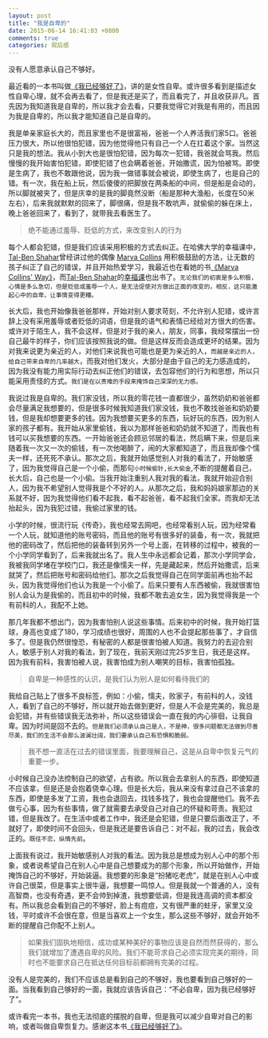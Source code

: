 ```yaml
---
layout: post
title: "我是自卑的"
date: 2015-06-14 16:41:03 +0800
comments: true
categories: 观后感
---
```

没有人愿意承认自己不够好。<!--more-->

最近看的一本书叫做[《我已经够好了》](http://www.amazon.cn/gp/product/B00Q3VD8D6/ref=as_li_ss_tl?ie=UTF8&camp=536&creative=3132&creativeASIN=B00Q3VD8D6&linkCode=as2&tag=robinwu-23)，讲的是女性自卑。或许很多看到是描述女性自卑心理，就不会再去看了，但是我还是买了，而且看完了，并且收获非凡。首先因为我知道我是自卑的，所以我才会去看，只要我觉得它对我是有用的，而且因为我是自卑的，所以我才能知道自己是自卑的。    

我是单亲家庭长大的，而且家里也不是很富裕，爸爸一个人养活我们家5口。爸爸压力很大，所以他很怕犯错，因为他觉得他只有自己一个人在扛着这个家。当然这只是我的想法。我从小到大也是很怕犯错，因为每次一犯错，我爸就会骂我。然后慢慢的我开始害怕犯错，即使犯错了也会瞒着爸爸，开始撒谎，因为怕被骂。即使是生病了，我也不敢跟他说，因为我一做错事就会被说，即使生病了，也是自己的错。有一次，我在船上玩，然后傻傻的把脚放在两条船的中间，但是船是会动的，所以脚就被夹了，但是庆幸的是我的脚竟然没断（船是那种大渔船，长度在50米左右），后来我就默默的回来了，脚很痛，但是我不敢吭声，就偷偷的躲在床上，晚上爸爸回来了，看到了，就带我去看医生了。

>绝不能通过羞辱、贬低的方式，来改变别人的行为

每个人都会犯错，但是我们应该采用积极的方式去纠正。在哈佛大学的幸福课中，[Tal-Ben Shahar](http://baike.baidu.com/link?url=D5TC8CNeCcQV6ukvg89TL8KR7r8wQmHuvBF-1RwtZ_eo9fjyiXrvctI1fx9kHea1bQwtAfXbfSl388hlmN09da)曾经讲过他的偶像 [Marva Collins](http://baike.baidu.com/view/5094439.htm) 用积极鼓励的方法，让无数的孩子纠正了自己的错误，并且开始热爱学习，我最近也在看她的书[《Marva Collins' Way》](http://www.amazon.cn/gp/product/0874775728/ref=as_li_ss_tl?ie=UTF8&camp=536&creative=3132&creativeASIN=0874775728&linkCode=as2&tag=robinwu-23)，而[Tal-Ben Shahar](http://baike.baidu.com/link?url=D5TC8CNeCcQV6ukvg89TL8KR7r8wQmHuvBF-1RwtZ_eo9fjyiXrvctI1fx9kHea1bQwtAfXbfSl388hlmN09da)的[幸福课](http://www.amazon.cn/gp/product/B00ASTRHS6/ref=as_li_ss_tl?ie=UTF8&camp=536&creative=3132&creativeASIN=B00ASTRHS6&linkCode=as2&tag=robinwu-23)也出书了。`无论我们的初衷是多么积极，心情是多么急切，但是贬低或羞辱一个人，是无法促使对方做出正面的改变的，相反，这只能激起心中的自卑，让事情变得更糟。`

长大后，我也开始像我爸爸那样，开始对别人要求苛刻，不允许别人犯错，或许言辞上没有采用羞辱或者贬低的词语，但是我的语气和表情已经给对方很大的伤害。或许对于陌生人，我不会这样，但是对于我的亲人，朋友，同事，我经常摆出一份自己最牛的样子，你们应该按照我说的做。但是这样反而会造成更坏的结果。因为对我来说更为亲近的人，对他们来说我也可能也是更为亲近的人，`而越是亲近的人，给自己带来自卑的几率越大`，而我对他们发火，大部分是由于自己的无力感造成的，因为我没有能力用实际行动去纠正他们的错误，去包容他们的行为和思想，所以只能采用责怪的方式。`我们是在以责难的手段来掩饰自己深深的无力感。`

我说过我是自卑的。我们家没钱，所以我的零花钱一直都很少，虽然奶奶和爸爸都会尽量满足我想要的，但是很多时候我知道我们家没钱，我也不敢找爸爸和奶奶要钱，但是我却想要更多的钱。因为我想要买更多的东西，玩好玩的东西，因为别人家的孩子都有。我开始从家里偷钱，我以为那样爸爸和奶奶就不知道了，而我也有钱可以买我想要的东西。一开始爸爸还会顾忌邻居的看法，然后瞒下来，但是后来随着我一次又一次的偷钱，有一次他喝醉了，闹的大家都知道了，而且我却像个懦夫一样，还死死不承认。那次之后，我就开始感觉别人对我的看法了，开始敏感了，因为我觉得自己是一个小偷，而那句`小时候偷针,长大偷金`,不断的提醒着自己，长大后，自己也是一个小偷。当我开始注重别人我对我的看法，我就开始迎合别人，因为我不希望别人觉得我是个不好的人。从那次之后，我和妈妈娘家那边的关系就不好，因为我觉得他们看不起我，看不起爸爸，看不起我们全家。而我却无法抬起头，因为我犯过错，我偷过家里的钱。    

小学的时候，很流行玩《传奇》，我也经常去网吧，也经常看别人玩，因为经常看一个人玩，就知道他的账号密码，而且他的账号有很多好的装备，有一次，我就把他的密码改了，然后把他的装备转到另外一个号上面，在转移的过程中，被我的一个小学同学看到了，后来我就出名了。我人生中永远都会记着，那次小学同学会，我被我同学堵在学校门口，我还是像懦夫一样，先是藏起来，然后开始撒谎，后来就哭了，然后把账号和密码给他们。那次之后我觉得自己在同学面前再也抬不起头，因为我觉得他们也认为我是一个小偷了。后来只要有人东西被偷，我就很害怕别人会认为是我偷的，而且初中的时候，我都不敢去追女生，因为我觉得我是一个有前科的人，我配不上她。    

那几年我都不想出门，因为我害怕别人说这些事情。后来初中的时候，我开始打篮球，身高也变成了180，学习成绩也很好，周围的人也不会提起那些事了，才自信多了。但是我仍然很惶恐，有秘密的人都是很害怕被人知道。我努力的去迎合别人，敏感于别人对我的看法，到了现在，我前天刚过完25岁生日，我还是这样。因为我有前科，我害怕被人说，我害怕成为别人嘲笑的目标，我害怕孤独。    

>自卑是一种感性的认识，是我们认为别人是如何看待我们的

我给自己贴上了很多不良标签，例如：小偷，懦夫，败家子，有前科的人，没钱人，看到了自己的不够好，所以就开始去做到更好，但是人不会是完美的，我总是会犯错，并有些错误我无法弥补，所以这些错误会一直在我的内心徘徊，让我自卑。因为时间是回不去的。`但是我们必须承认自己是人，不是神，很多问题都无法做到尽善尽美，我们的生活不会那么波澜壮阔，我们要承认自己有恐惧和脆弱。`

>我不想一直活在过去的错误里面，我要理解自己，这是从自卑中恢复元气的重要一步。

小时候自己没办法控制自己的欲望，占有欲。所以我会去拿别人的东西，即使知道不应该拿，但是还是会抱着侥幸心理。但是长大后，我从来没有拿过自己不该拿的东西，即使是多发了工资，我也会退回去，找钱多找了，我也会提醒他们。我不去做亏心事，因为有些事情，做了就需要去承受自己对自己的怀疑和苛责。我犯过错，但是我改了。在生活中或者工作中，我还是会犯错，但是只要后面改正了，不就好了，即使时间不会回头，但是我还是要告诉自己：对不起，我的过去，我会改正的。`既往不恋，纵情先前`。

上面我有说过，我开始敏感别人对我的看法。因为我总是想成为别人心中的那个形象，或者说希望自己在别人心中是自己想要成为的那个形象，所以开始做作，开始掩饰自己的不够好，开始装逼。我想要的形象是“扮猪吃老虎”，就是在别人心中或许自己很菜，但是事实上很牛逼，我想要一鸣惊人。但是我就一个普通的人，没有高智商，也没有奇遇，更不会帅到掉渣，我想要低调，但是我连高调的资本都没有。所以我总会看到自己的不够好，脸上有痘痘，又有很严重的蛀牙，家里又没钱，平时或许不会很在意，但是当喜欢上一个女生，那么这些不够好，就会开始不断的提醒自己你配不上别人。     

>如果我们固执地相信，成功或某种美好的事物应该是自然而然获得的，那么我们就增加了遭遇自卑的风险。我们不能苛求自己必须实现完美的期待，同时也不能要求自己在抵达任何目标前都拥有完美的过程。

没有人是完美的，我们不应该总是看到自己的不够好，我也要看到自己够好的一面。当我看到自己够好的一面，我就应该告诉自己：“不必自卑，因为我已经够好了”。     

或许看完一本书，我也无法彻底的摆脱的自卑，但是我可以减少自卑对自己的影响，或者叫做自卑恢复力。感谢这本书[《我已经够好了》](http://www.amazon.cn/gp/product/B00Q3VD8D6/ref=as_li_ss_tl?ie=UTF8&camp=536&creative=3132&creativeASIN=B00Q3VD8D6&linkCode=as2&tag=robinwu-23)。

